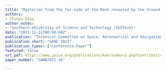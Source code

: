 ```yaml
---
title: "Mysteries from the far-side of the Moon revealed by the Ground penetrating radar onboard Chang'E-4 mission"
authors:
- Chunyu Ding
author_notes:
- "Southern University of Science and Technology (SUSTech)"
date: "2021-11-11T00:00:00Z"
publication: "Technical Committee on Space, Aeronautical and Navigational Electronics"
publication_short: "SANE 2021"
publication_types: ["Conference Paper"]
featured: false
url_pdf: https://www.ieice.org/publications/ken/summary.php?contribution_id=115339&society_cd=CS&ken_id=AN&year=2021&presen_date=2021-11-11&schedule_id=7155&lang=en&expandable=1 
paper_number: "SANE2021-36"

---
```

